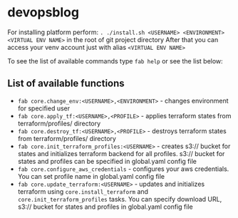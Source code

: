 # devopsblog
For installing platform perform:
`. ./install.sh <USERNAME> <ENVIRONMENT> <VIRTUAL ENV NAME>` in the root of git project directory
After that you can access your venv account just with alias `<VIRTUAL ENV NAME>`

To see the list of available commands type `fab help` or see the list below:
## List of available functions
- `fab core.change_env:<USERNAME>,<ENVIRONMENT>` - changes environment for specified user
- `fab core.apply_tf:<USERNAME>,<PROFILE>` - applies terraform states from terraform/profiles/<PROFILE> directory
- `fab core.destroy_tf:<USERNAME>,<PROFILE>` - destroys terraform states from terraform/profiles/<PROFILE> directory
- `fab core.init_terraform_profiles:<USERNAME>` - creates s3:// bucket for states and initializes terraform backend for all profiles. s3:// bucket for states and profiles can be specified in global.yaml config file
- `fab core.configure_aws_credentials` - configures your aws credentials. You can set profile name in global.yaml config file
- `fab core.update_terraform:<USERNAME>` - updates and initializes terraform using `core.install_terraform` and `core.init_terraform_profiles` tasks. You can specify download URL, s3:// bucket for states and profiles in global.yaml config file
